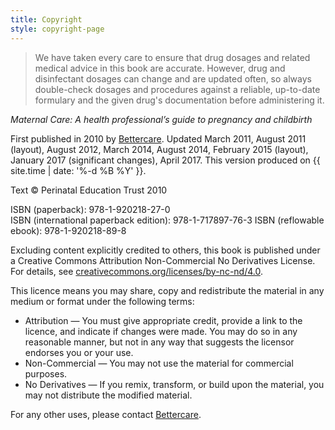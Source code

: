 ```yaml
---
title: Copyright
style: copyright-page
---
```


> We have taken every care to ensure that drug dosages and related medical advice in this book are accurate. However, drug and disinfectant dosages can change and are updated often, so always double-check dosages and procedures against a reliable, up-to-date formulary and the given drug's documentation before administering it.

*Maternal Care: A health professional’s guide to pregnancy and childbirth*

First published in 2010 by [Bettercare](http://bettercare.co.za). Updated March 2011, August 2011 (layout), August 2012, March 2014, August 2014, February 2015 (layout), January 2017 (significant changes), April 2017. This version produced on {{ site.time | date: '%-d %B %Y' }}.

Text © Perinatal Education Trust 2010

ISBN (paperback): 978-1-920218-27-0  
ISBN (international paperback edition): 978-1-717897-76-3 
ISBN (reflowable ebook): 978-1-920218-89-8

Excluding content explicitly credited to others, this book is published under a Creative Commons Attribution Non-Commercial No Derivatives License. For details, see [creativecommons.org/licenses/by-nc-nd/4.0](http://creativecommons.org/licenses/by-nc-nd/4.0/).

This licence means you may share, copy and redistribute the material in any medium or format under the following terms:

* Attribution — You must give appropriate credit, provide a link to the licence, and indicate if changes were made. You may do so in any reasonable manner, but not in any way that suggests the licensor endorses you or your use.
* Non-Commercial — You may not use the material for commercial purposes.
* No Derivatives — If you remix, transform, or build upon the material, you may not distribute the modified material.

For any other uses, please contact [Bettercare](http://bettercare.co.za/).